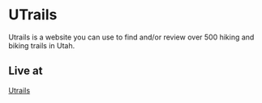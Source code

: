 # UTrails
Utrails is a website you can use to find and/or review over 500 hiking and biking
trails in Utah.

## Live at
[Utrails](http://utrails.justiscorbett.com)